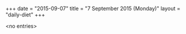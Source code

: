 +++
date = "2015-09-07"
title = "7 September 2015 (Monday)"
layout = "daily-diet"
+++


\<no entries\>
